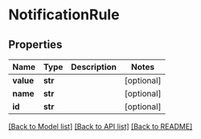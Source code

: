 # NotificationRule

## Properties
Name | Type | Description | Notes
------------ | ------------- | ------------- | -------------
**value** | **str** |  | [optional]
**name** | **str** |  | [optional]
**id** | **str** |  | [optional]

[[Back to Model list]](../README.md#documentation-for-models) [[Back to API list]](../README.md#documentation-for-api-endpoints) [[Back to README]](../README.md)


